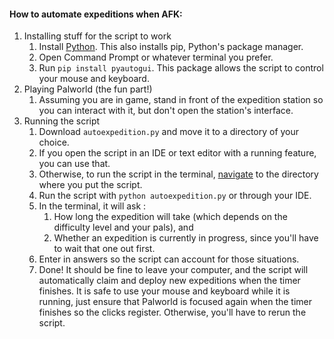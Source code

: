 #### How to automate expeditions when AFK:
1. Installing stuff for the script to work
    1. Install [Python](https://www.python.org/downloads/). This also installs pip, Python's package manager.
    2. Open Command Prompt or whatever terminal you prefer.
    3. Run `pip install pyautogui`. This package allows the script to control your mouse and keyboard.
2. Playing Palworld (the fun part!)
    1. Assuming you are in game, stand in front of the expedition station so you can interact with it, but don't open the station's interface.
3. Running the script
    1. Download `autoexpedition.py` and move it to a directory of your choice.
    2. If you open the script in an IDE or text editor with a running feature, you can use that.
    3. Otherwise, to run the script in the terminal, [navigate](https://linuxblog.io/navigating-the-linux-file-system-with-the-cd-command/) to the directory where you put the script.
    4. Run the script with `python autoexpedition.py` or through your IDE.
    5. In the terminal, it will ask :
        1. How long the expedition will take (which depends on the difficulty level and your pals), and 
        2. Whether an expedition is currently in progress, since you'll have to wait that one out first.
    6. Enter in answers so the script can account for those situations.
    7. Done! It should be fine to leave your computer, and the script will automatically claim and deploy new expeditions when the timer finishes. It is safe to use your mouse and keyboard while it is running, just ensure that Palworld is focused again when the timer finishes so the clicks register. Otherwise, you'll have to rerun the script.